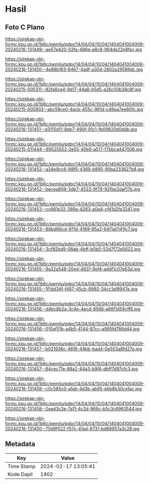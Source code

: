 # Hasil

## Foto C Plano

https://sirekap-obj-formc.kpu.go.id/1b6c/pemilu/pdpr/14/04/04/10/04/1404041004009-20240216-131449--ae57e420-02fa-486e-a8c8-964de22e8fec.jpg

https://sirekap-obj-formc.kpu.go.id/1b6c/pemilu/pdpr/14/04/04/10/04/1404041004009-20240216-131450--4e88b183-6467-4adf-a30d-2602a29589dc.jpg

https://sirekap-obj-formc.kpu.go.id/1b6c/pemilu/pdpr/14/04/04/10/04/1404041004009-20240215-005311--82fa6ce4-9d17-44a8-b5d5-a26c50b38c8f.jpg

https://sirekap-obj-formc.kpu.go.id/1b6c/pemilu/pdpr/14/04/04/10/04/1404041004009-20240215-005903--abc59ce0-4acb-455c-961d-c46ea7ee60fc.jpg

https://sirekap-obj-formc.kpu.go.id/1b6c/pemilu/pdpr/14/04/04/10/04/1404041004009-20240216-131451--d3115d11-8eb7-490f-91c1-fb09820d0ddb.jpg

https://sirekap-obj-formc.kpu.go.id/1b6c/pemilu/pdpr/14/04/04/10/04/1404041004009-20240215-011444--89525552-2e55-40b5-a517-f7bbca447006.jpg

https://sirekap-obj-formc.kpu.go.id/1b6c/pemilu/pdpr/14/04/04/10/04/1404041004009-20240216-131452--a34e9cc6-88f5-4369-b895-90ba233627b8.jpg

https://sirekap-obj-formc.kpu.go.id/1b6c/pemilu/pdpr/14/04/04/10/04/1404041004009-20240216-131452--becea809-3db7-4533-9f79-92fbe2daf17b.jpg

https://sirekap-obj-formc.kpu.go.id/1b6c/pemilu/pdpr/14/04/04/10/04/1404041004009-20240216-131453--cc681e32-389a-4283-a0a4-cf41d2fe3241.jpg

https://sirekap-obj-formc.kpu.go.id/1b6c/pemilu/pdpr/14/04/04/10/04/1404041004009-20240216-131453--86bd66cd-97fd-4189-85a2-64f1a0141fc7.jpg

https://sirekap-obj-formc.kpu.go.id/1b6c/pemilu/pdpr/14/04/04/10/04/1404041004009-20240216-131454--3cf92bd9-08ab-4bff-b0b0-52d7f72e5622.jpg

https://sirekap-obj-formc.kpu.go.id/1b6c/pemilu/pdpr/14/04/04/10/04/1404041004009-20240216-131455--9a32a548-20ed-4631-9ef4-addf1c07e63d.jpg

https://sirekap-obj-formc.kpu.go.id/1b6c/pemilu/pdpr/14/04/04/10/04/1404041004009-20240216-131455--1f1dd34f-f487-45cb-9992-34cc1af8947e.jpg

https://sirekap-obj-formc.kpu.go.id/1b6c/pemilu/pdpr/14/04/04/10/04/1404041004009-20240216-131456--d4bc8b2a-3c4e-4ecd-8566-a66f1d59cff8.jpg

https://sirekap-obj-formc.kpu.go.id/1b6c/pemilu/pdpr/14/04/04/10/04/1404041004009-20240216-131456--015af51b-a4b5-4144-87cc-a995fd786d44.jpg

https://sirekap-obj-formc.kpu.go.id/1b6c/pemilu/pdpr/14/04/04/10/04/1404041004009-20240216-131457--b021936c-4816-44bb-bad4-0e503a8fd27e.jpg

https://sirekap-obj-formc.kpu.go.id/1b6c/pemilu/pdpr/14/04/04/10/04/1404041004009-20240216-131457--84cec71e-88a2-44a3-b9f4-dbff7d97cfc3.jpg

https://sirekap-obj-formc.kpu.go.id/1b6c/pemilu/pdpr/14/04/04/10/04/1404041004009-20240216-131458--c0c585c0-a1eb-4d3b-ab95-ebb8b30cefac.jpg

https://sirekap-obj-formc.kpu.go.id/1b6c/pemilu/pdpr/14/04/04/10/04/1404041004009-20240216-131458--2ead3c2e-7a11-4c2d-966c-b5c3c6963544.jpg

https://sirekap-obj-formc.kpu.go.id/1b6c/pemilu/pdpr/14/04/04/10/04/1404041004009-20240216-131450--70d9f522-f57c-41ad-8731-bd66957a3c28.jpg


## Metadata

| Key        | Value               |
| ---------- | ------------------- |
| Time Stamp | 2024-02-17 13:05:41 |
| Kode Dapil | 1402                |



